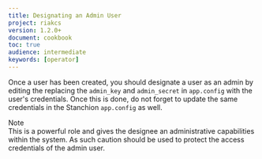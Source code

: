 ```yaml
---
title: Designating an Admin User
project: riakcs
version: 1.2.0+
document: cookbook
toc: true
audience: intermediate
keywords: [operator]
---
```


Once a user has been created, you should designate a user as an admin by editing the replacing the `admin_key` and `admin_secret` in `app.config` with the user's credentials. Once this is done, do not forget to update the same credentials in the Stanchion `app.config` as well.

<div class="note">
<div class="title">Note</div>
This is a powerful role and gives the designee an administrative capabilities within the system. As such caution should be used to protect the access credentials of the admin user.
</div>
